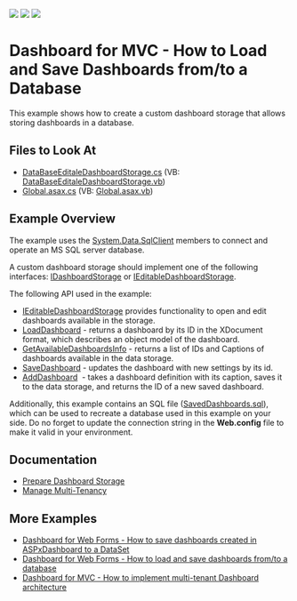 <!-- default badges list -->
![](https://img.shields.io/endpoint?url=https://codecentral.devexpress.com/api/v1/VersionRange/128579375/20.1.10%2B)
[![](https://img.shields.io/badge/Open_in_DevExpress_Support_Center-FF7200?style=flat-square&logo=DevExpress&logoColor=white)](https://supportcenter.devexpress.com/ticket/details/T400693)
[![](https://img.shields.io/badge/📖_How_to_use_DevExpress_Examples-e9f6fc?style=flat-square)](https://docs.devexpress.com/GeneralInformation/403183)
<!-- default badges end -->

# Dashboard for MVC - How to Load and Save Dashboards from/to a Database

This example shows how to create a custom dashboard storage that allows storing dashboards in a database. 

<!-- default file list -->
## Files to Look At

* [DataBaseEditaleDashboardStorage.cs](./CS/MVCDashboardDesigner/DataBaseEditaleDashboardStorage.cs) (VB: [DataBaseEditaleDashboardStorage.vb](./VB/MVCDashboardDesigner/DataBaseEditaleDashboardStorage.vb))
* [Global.asax.cs](./CS/MVCDashboardDesigner/Global.asax.cs) (VB: [Global.asax.vb](./VB/MVCDashboardDesigner/Global.asax.vb))
<!-- default file list end -->

## Example Overview
The example uses the [System.Data.SqlClient](https://msdn.microsoft.com/en-us/library/system.data.sqlclient(v=vs.110).aspx) members to connect and operate an MS SQL server database.

A custom dashboard storage should implement one of the following interfaces: [IDashboardStorage](https://docs.devexpress.com/Dashboard/DevExpress.DashboardWeb.IDashboardStorage) or [IEditableDashboardStorage](https://docs.devexpress.com/Dashboard/DevExpress.DashboardWeb.IEditableDashboardStorage).

The following API used in the example:

- [IEditableDashboardStorage](https://docs.devexpress.com/Dashboard/DevExpress.DashboardWeb.IEditableDashboardStorage) provides functionality to open and edit dashboards available in the storage. 
- [LoadDashboard](https://docs.devexpress.com/Dashboard/DevExpress.DashboardWeb.IDashboardStorage.LoadDashboard(System.String)) - returns a dashboard by its ID in the XDocument format, which describes an object model of the dashboard.
- [GetAvailableDashboardsInfo](https://docs.devexpress.com/Dashboard/DevExpress.DashboardWeb.IDashboardStorage.GetAvailableDashboardsInfo) - returns a list of IDs and Captions of dashboards available in the data storage.
- [SaveDashboard](https://docs.devexpress.com/Dashboard/DevExpress.DashboardWeb.IDashboardStorage.SaveDashboard(System.String-System.Xml.Linq.XDocument)) - updates the dashboard with new settings by its id.
- [AddDashboard](https://docs.devexpress.com/Dashboard/DevExpress.DashboardWeb.IEditableDashboardStorage.AddDashboard(System.Xml.Linq.XDocument-System.String))  - takes a dashboard definition with its caption, saves it to the data storage, and returns the ID of a new saved dashboard.
  
Additionally, this example contains an SQL file ([SavedDashboards.sql](./CS/MVCDashboardDesigner/SavedDashboards.sql)), which can be used to recreate a database used in this example on your side. Do no forget to update the connection string in the **Web.config** file to make it valid in your environment.

## Documentation
  
* [Prepare Dashboard Storage](https://docs.devexpress.com/Dashboard/16979/web-dashboard/dashboard-backend/prepare-dashboard-storage)
* [Manage Multi-Tenancy](https://docs.devexpress.com/Dashboard/402924/web-dashboard/dashboard-backend/manage-multi-tenancy)

## More Examples
  
- [Dashboard for Web Forms - How to save dashboards created in ASPxDashboard to a DataSet](https://github.com/DevExpress-Examples/aspxdashboard-how-to-save-dashboards-created-by-end-users-to-a-dataset-t392813)
- [Dashboard for Web Forms - How to load and save dashboards from/to a database](https://github.com/DevExpress-Examples/aspxdashboard-how-to-load-and-save-dashboards-from-to-a-database-t386418)
- [Dashboard for MVC - How to implement multi-tenant Dashboard architecture](https://github.com/DevExpress-Examples/DashboardUserBasedMVC)
